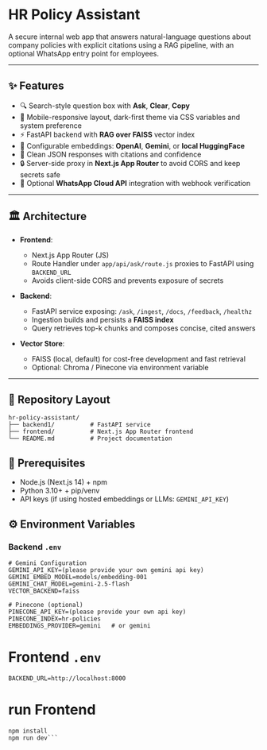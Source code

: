 # HR Policy Assistant

A secure internal web app that answers natural-language questions about company policies with explicit citations using a RAG pipeline, with an optional WhatsApp entry point for employees.

---

## ✨ Features

- 🔍 Search-style question box with **Ask**, **Clear**, **Copy**  
- 📱 Mobile-responsive layout, dark-first theme via CSS variables and system preference  
- ⚡ FastAPI backend with **RAG over FAISS** vector index  
- 🔑 Configurable embeddings: **OpenAI**, **Gemini**, or **local HuggingFace**  
- 📝 Clean JSON responses with citations and confidence  
- 🔒 Server-side proxy in **Next.js App Router** to avoid CORS and keep secrets safe  
- 💬 Optional **WhatsApp Cloud API** integration with webhook verification  

---

## 🏛 Architecture

- **Frontend**:  
  - Next.js App Router (JS)  
  - Route Handler under `app/api/ask/route.js` proxies to FastAPI using `BACKEND_URL`  
  - Avoids client-side CORS and prevents exposure of secrets  

- **Backend**:  
  - FastAPI service exposing: `/ask`, `/ingest`, `/docs`, `/feedback`, `/healthz`  
  - Ingestion builds and persists a **FAISS index**  
  - Query retrieves top-k chunks and composes concise, cited answers  

- **Vector Store**:  
  - FAISS (local, default) for cost-free development and fast retrieval  
  - Optional: Chroma / Pinecone via environment variable  

---

## 📂 Repository Layout

```
hr-policy-assistant/
├── backend1/          # FastAPI service
├── frontend/          # Next.js App Router frontend
└── README.md          # Project documentation
```

## 🔧 Prerequisites

- Node.js (Next.js 14) + npm  
- Python 3.10+ + pip/venv  
- API keys (if using hosted embeddings or LLMs:  `GEMINI_API_KEY`)  


## ⚙️ Environment Variables

### Backend `.env`
```env
# Gemini Configuration
GEMINI_API_KEY=(please provide your own gemini api key)
GEMINI_EMBED_MODEL=models/embedding-001
GEMINI_CHAT_MODEL=gemini-2.5-flash
VECTOR_BACKEND=faiss

# Pinecone (optional)
PINECONE_API_KEY=(please provide your own api key)
PINECONE_INDEX=hr-policies
EMBEDDINGS_PROVIDER=gemini   # or gemini
```
# Frontend `.env`
```env
BACKEND_URL=http://localhost:8000
```
# run Frontend
```cd frontend
npm install
npm run dev```